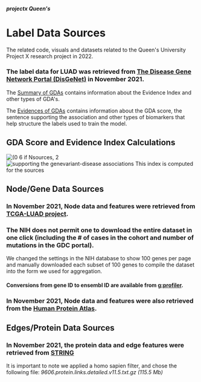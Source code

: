 ##### projectx Queen's
# Label Data Sources
The related code, visuals and datasets related to the Queen's University Project X research project in 2022.

### The label data for LUAD was retrieved from [The Disease Gene Network Portal (DisGeNet)]() in November 2021.

The [Summary of GDAs](https://www.disgenet.org/browser/0/1/0/C0152013/) contains information about the Evidence Index and other types of GDA's.

The [Evidences of GDAs](https://www.disgenet.org/browser/0/1/1/C0152013/_a/_b./) contains information about the GDA score, the sentence supporting the association and other types of biomarkers that help structure the labels used to train the model.

## GDA Score and Evidence Index Calculations

![(0 6 if Nsources,  2](https://user-images.githubusercontent.com/85202161/152104621-bb9c6b54-1d1f-4cf3-9bf2-655fbd3092a8.png)
![supporting the genevariant-disease associations  This index is computed for the sources](https://user-images.githubusercontent.com/85202161/152104635-92c67ca8-e216-4e02-952f-fd54f27cceff.png)

## Node/Gene Data Sources
### In November 2021, Node data and features were retrieved from [TCGA-LUAD project](https://portal.gdc.cancer.gov/exploration?filters=%7B%22content%22%3A%5B%7B%22content%22%3A%7B%22field%22%3A%22cases.project.project_id%22%2C%22value%22%3A%5B%22TCGA-LUAD%22%5D%7D%2C%22op%22%3A%22in%22%7D%5D%2C%22op%22%3A%22and%22%7D&genesTable_offset=21000&genesTable_size=100&searchTableTab=genes).

### The NIH does not permit one to download the entire dataset in one click  **(including the # of cases in the cohort and number of mutations in the GDC portal).**
We changed the settings in the NIH database to show 100 genes per page and manually downloaded each subset of 100 genes to compile the dataset into the form we used for aggregation.

#### Conversions from gene ID to ensembl ID are available from [g:profiler](https://biit.cs.ut.ee/gprofiler/convert).

### In November 2021, Node data and features were also retrieved from the [Human Protein Atlas](https://www.proteinatlas.org/).

## Edges/Protein Data Sources

### In November 2021, the protein data and edge features were retrieved from [STRING](https://string-db.org/cgi/download?sessionId=bjDATTcUSCjE&species_text=Homo+sapiens)
It is important to note we applied a homo sapien filter, and chose the following file: *9606.protein.links.detailed.v11.5.txt.gz (115.5 Mb)*



